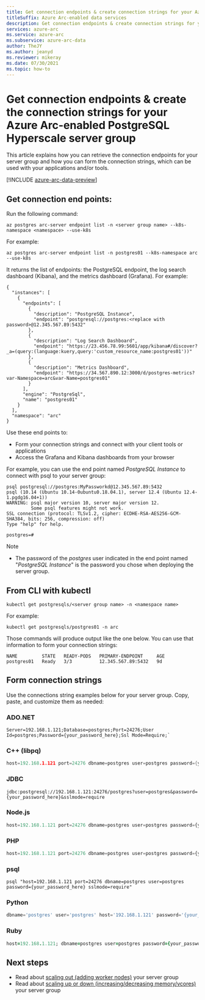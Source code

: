 ```yaml
--- 
title: Get connection endpoints & create connection strings for your Azure Arc-enabled PostgreSQL Hyperscale server group
titleSuffix: Azure Arc-enabled data services
description: Get connection endpoints & create connection strings for your Azure Arc-enabled PostgreSQL Hyperscale server group
services: azure-arc
ms.service: azure-arc
ms.subservice: azure-arc-data
author: TheJY
ms.author: jeanyd
ms.reviewer: mikeray
ms.date: 07/30/2021
ms.topic: how-to
---
```


# Get connection endpoints & create the connection strings for your Azure Arc-enabled PostgreSQL Hyperscale server group

This article explains how you can retrieve the connection endpoints for your server group and how you can form the connection strings, which can be used with your applications and/or tools.


[!INCLUDE [azure-arc-data-preview](../../../includes/azure-arc-data-preview.md)]

## Get connection end points:

Run the following command:
```azurecli
az postgres arc-server endpoint list -n <server group name> --k8s-namespace <namespace> --use-k8s
```
For example:
```azurecli
az postgres arc-server endpoint list -n postgres01 --k8s-namespace arc --use-k8s
```

It returns the list of endpoints: the PostgreSQL endpoint, the log search dashboard (Kibana), and the metrics dashboard (Grafana). For example: 

```output
{
  "instances": [
    {
      "endpoints": [
        {
          "description": "PostgreSQL Instance",
          "endpoint": "postgresql://postgres:<replace with password>@12.345.567.89:5432"
        },
        {
          "description": "Log Search Dashboard",
          "endpoint": "https://23.456.78.99:5601/app/kibana#/discover?_a=(query:(language:kuery,query:'custom_resource_name:postgres01'))"
        },
        {
          "description": "Metrics Dashboard",
          "endpoint": "https://34.567.890.12:3000/d/postgres-metrics?var-Namespace=arc&var-Name=postgres01"
        }
      ],
      "engine": "PostgreSql",
      "name": "postgres01"
    }
  ],
  "namespace": "arc"
}
```

Use these end points to:

- Form your connection strings and connect with your client tools or applications
- Access the Grafana and Kibana dashboards from your browser

For example, you can use the end point named _PostgreSQL Instance_ to connect with psql to your server group:
```console
psql postgresql://postgres:MyPassworkd@12.345.567.89:5432
psql (10.14 (Ubuntu 10.14-0ubuntu0.18.04.1), server 12.4 (Ubuntu 12.4-1.pgdg16.04+1))
WARNING: psql major version 10, server major version 12.
         Some psql features might not work.
SSL connection (protocol: TLSv1.2, cipher: ECDHE-RSA-AES256-GCM-SHA384, bits: 256, compression: off)
Type "help" for help.

postgres=#
```
> [!NOTE]
>
> - The password of the _postgres_ user indicated in the end point named "_PostgreSQL Instance_" is the password you chose when deploying the server group.


## From CLI with kubectl
```console
kubectl get postgresqls/<server group name> -n <namespace name>
```

For example:
```azurecli
kubectl get postgresqls/postgres01 -n arc
```

Those commands will produce output like the one below. You can use that information to form your connection strings:
```console
NAME         STATE   READY-PODS   PRIMARY-ENDPOINT     AGE
postgres01   Ready   3/3          12.345.567.89:5432   9d
``` 

## Form connection strings

Use the connections string examples below for your server group. Copy, paste, and customize them as needed:

### ADO.NET

```ado.net
Server=192.168.1.121;Database=postgres;Port=24276;User Id=postgres;Password={your_password_here};Ssl Mode=Require;`
```

### C++ (libpq)

```cpp
host=192.168.1.121 port=24276 dbname=postgres user=postgres password={your_password_here} sslmode=require
```

### JDBC

```jdbc
jdbc:postgresql://192.168.1.121:24276/postgres?user=postgres&password={your_password_here}&sslmode=require
```

### Node.js

```node.js
host=192.168.1.121 port=24276 dbname=postgres user=postgres password={your_password_here} sslmode=require
```

### PHP

```php
host=192.168.1.121 port=24276 dbname=postgres user=postgres password={your_password_here} sslmode=require
```

### psql

```psql
psql "host=192.168.1.121 port=24276 dbname=postgres user=postgres password={your_password_here} sslmode=require"
```

### Python

```python
dbname='postgres' user='postgres' host='192.168.1.121' password='{your_password_here}' port='24276' sslmode='true'
```

### Ruby

```ruby
host=192.168.1.121; dbname=postgres user=postgres password={your_password_here} port=24276 sslmode=require
```

## Next steps
- Read about [scaling out (adding worker nodes)](scale-out-in-postgresql-hyperscale-server-group.md) your server group
- Read about [scaling up or down (increasing/decreasing memory/vcores)](scale-up-down-postgresql-hyperscale-server-group-using-cli.md) your server group
